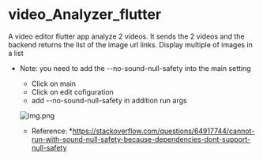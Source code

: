 # video_Analyzer_flutter

A video editor flutter app analyze 2 videos. It sends the 2 videos and the backend returns the list of the image url links. Display multiple of images in a list

* Note: you need to add the --no-sound-null-safety into the main setting
	* Click on main
	* Click on edit cofiguration
	* add --no-sound-null-safety in addition run args
	
	![img.png](img.png)

	* Reference:
		*https://stackoverflow.com/questions/64917744/cannot-run-with-sound-null-safety-because-dependencies-dont-support-null-safety
